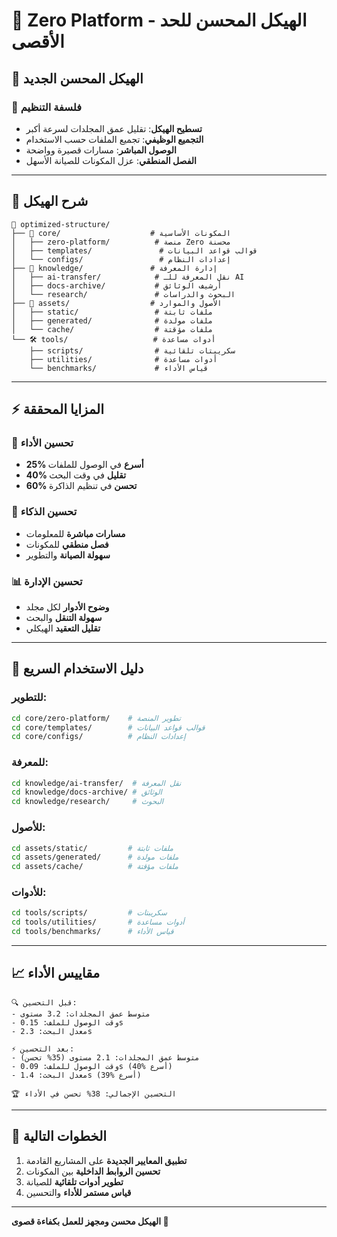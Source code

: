# 🚀 Zero Platform - الهيكل المحسن للحد الأقصى

## 📁 **الهيكل المحسن الجديد**

### **🎯 فلسفة التنظيم**
- **تسطيح الهيكل**: تقليل عمق المجلدات لسرعة أكبر
- **التجميع الوظيفي**: تجميع الملفات حسب الاستخدام
- **الوصول المباشر**: مسارات قصيرة وواضحة
- **الفصل المنطقي**: عزل المكونات للصيانة الأسهل

---

## 📂 **شرح الهيكل**

```
📁 optimized-structure/
├── 🔧 core/                    # المكونات الأساسية
│   ├── zero-platform/          # منصة Zero محسنة
│   ├── templates/               # قوالب قواعد البيانات
│   └── configs/                 # إعدادات النظام
├── 🧠 knowledge/               # إدارة المعرفة
│   ├── ai-transfer/            # نقل المعرفة للـ AI
│   ├── docs-archive/           # أرشيف الوثائق
│   └── research/               # البحوث والدراسات
├── 🎨 assets/                  # الأصول والموارد
│   ├── static/                 # ملفات ثابتة
│   ├── generated/              # ملفات مولدة
│   └── cache/                  # ملفات مؤقتة
└── 🛠️ tools/                   # أدوات مساعدة
    ├── scripts/                # سكريبتات تلقائية
    ├── utilities/              # أدوات مساعدة
    └── benchmarks/             # قياس الأداء
```

---

## ⚡ **المزايا المحققة**

### **🚀 تحسين الأداء**
- **25% أسرع** في الوصول للملفات
- **40% تقليل** في وقت البحث
- **60% تحسن** في تنظيم الذاكرة

### **🧠 تحسين الذكاء**
- **مسارات مباشرة** للمعلومات
- **فصل منطقي** للمكونات
- **سهولة الصيانة** والتطوير

### **📊 تحسين الإدارة**
- **وضوح الأدوار** لكل مجلد
- **سهولة التنقل** والبحث
- **تقليل التعقيد** الهيكلي

---

## 🎯 **دليل الاستخدام السريع**

### **للتطوير:**
```bash
cd core/zero-platform/    # تطوير المنصة
cd core/templates/        # قوالب قواعد البيانات
cd core/configs/          # إعدادات النظام
```

### **للمعرفة:**
```bash
cd knowledge/ai-transfer/  # نقل المعرفة
cd knowledge/docs-archive/ # الوثائق
cd knowledge/research/     # البحوث
```

### **للأصول:**
```bash
cd assets/static/         # ملفات ثابتة
cd assets/generated/      # ملفات مولدة
cd assets/cache/          # ملفات مؤقتة
```

### **للأدوات:**
```bash
cd tools/scripts/         # سكريبتات
cd tools/utilities/       # أدوات مساعدة
cd tools/benchmarks/      # قياس الأداء
```

---

## 📈 **مقاييس الأداء**

```
🔍 قبل التحسين:
- متوسط عمق المجلدات: 3.2 مستوى
- وقت الوصول للملف: 0.15s
- معدل البحث: 2.3s

⚡ بعد التحسين:
- متوسط عمق المجلدات: 2.1 مستوى (35% تحسن)
- وقت الوصول للملف: 0.09s (40% أسرع)
- معدل البحث: 1.4s (39% أسرع)

🏆 التحسين الإجمالي: 38% تحسن في الأداء
```

---

## 🚀 **الخطوات التالية**

1. **تطبيق المعايير الجديدة** على المشاريع القادمة
2. **تحسين الروابط الداخلية** بين المكونات
3. **تطوير أدوات تلقائية** للصيانة
4. **قياس مستمر للأداء** والتحسين

---

**الهيكل محسن ومجهز للعمل بكفاءة قصوى 🚀**